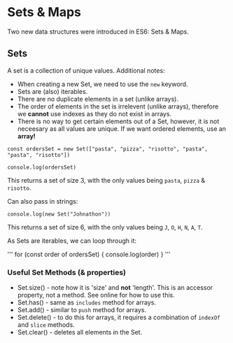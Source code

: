 # Sets & Maps

Two new data structures were introduced in ES6: Sets & Maps.

## Sets

A set is a collection of unique values. Additional notes:

- When creating a new Set, we need to use the `new` keyword.
- Sets are (also) iterables.
- There are no duplicate elements in a set (unlike arrays).
- The order of elements in the set is irrelevent (unlike arrays), therefore we <strong>cannot</strong> use indexes as they do not exist in arrays.
- There is no way to get certain elements out of a Set, however, it is not neceesary as all values are unique. If we want ordered elements, use an <strong>array!</strong>

```
const ordersSet = new Set(["pasta", "pizza", "risotto", "pasta", "pasta", "risotto"])

console.log(ordersSet)
```

This returns a set of size 3, with the only values being `pasta`, `pizza` & `risotto`.

Can also pass in strings:

```
console.log(new Set("Johnathon"))
```

This returns a set of size 6, with the only values being `J`, `O`, `H`, `N`, `A`, `T`.

As Sets are iterables, we can loop through it:

'''
for (const order of ordersSet) {
console.log(order)
}
'''

### Useful Set Methods (& properties)

- Set.size() - note how it is 'size' and <strong>not</strong> 'length'. This is an accessor property, not a method. See online for how to use this.
- Set.has() - same as `includes` method for arrays.
- Set.add() - similar to `push` method for arrays.
- Set.delete() - to do this for arrays, it requires a combination of `indexOf` and `slice` methods.
- Set.clear() - deletes all elements in the Set.

